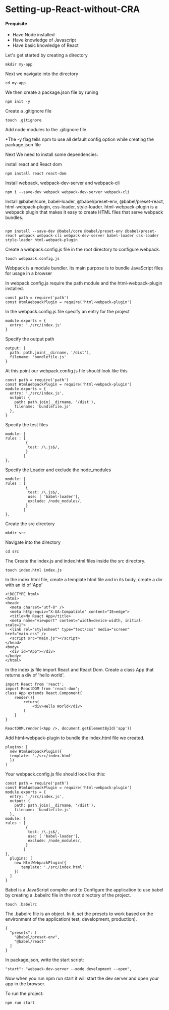 # Setting-up-React-without-CRA

#### Prequisite

- Have Node installed
- Have knowledge of Javascript
- Have basic knowledge of React

Let's get started by creating a directory 

```
mkdir my-app
``` 
Next we navigate into the directory

```
cd my-app
``` 
We then create a package.json file by runing
```
npm init -y
```
Create a .gitignore file 
```
touch .gitignore
``` 
 Add node modules to the .gitignore file

*The -y flag tells npm to use all default config option while creating the package.json file

Next We need to install some dependencies:

install react and React dom

```
npm install react react-dom
``` 
Install webpack, webpack-dev-server and webpack-cli

```
npm i --save-dev webpack webpack-dev-server webpack-cli
``` 
Install @babel/core, babel-loader, @babel/preset-env, @babel/preset-react, html-webpack-plugin, css-loader, style-loader. html-webpack-plugin is a webpack plugin that makes it easy to create HTML files that serve webpack bundles.
```

npm install --save-dev @babel/core @babel/preset-env @babel/preset-react webpack webpack-cli webpack-dev-server babel-loader css-loader style-loader html-webpack-plugin 
``` 
Create a webpack.config.js file in the root directory to configure webpack.

```
touch webpaack.config.js
``` 
Webpack is a module bundler. Its main purpose is to bundle JavaScript files for usage in a browser

In webpack.config.js require the path module and the html-webpack-plugin installed.

```
const path = require('path')
const HtmlWebpackPlugin = require('html-webpack-plugin')
``` 
In the webpack.config.js file specify an entry for the project 
```
module.exports = {
  entry: './src/index.js'
}
``` 
Specify the output path

```
output: {
  path: path.join(__dirname, '/dist'),
  filename: 'bundlefile.js'
}
``` 
At this point our webpack.config.js file should look like this 
```
const path = require('path')
const HtmlWebpackPlugin = require('html-webpack-plugin')
module.exports = {
  entry: './src/index.js',
  output: {
    path: path.join(__dirname, '/dist'),
    filename: 'bundlefile.js'
  },
}
```
Specify the test files

```
module: {
rules : [
         {
          test: /\.js$/,
         }
        ]
},
``` 

Specify the Loader and exclude the node_modules
```
module: {
rules : [
         {
          test: /\.js$/,
          use: [ 'babel-loader'],
          exclude: /node_modules/,
         }
        ]
},
``` 

Create the src directory 

```
mkdir src
``` 
Navigate into the directory

```
cd src
``` 

The  Create the index.js and index.html files inside the src directory.

```
touch index.html index.js
``` 
In the index.html file, create a template html file and in its body, create a div with an id of  ‘App’

```
<!DOCTYPE html>
<html>
<head>
  <meta charset="utf-8" />
  <meta http-equiv="X-UA-Compatible" content="IE=edge">
  <title>My React App</title>
  <meta name="viewport" content="width=device-width, initial-   scale=1">
  <link rel="stylesheet" type="text/css" media="screen" href="main.css" />
  <script src="main.js"></script>
</head>
<body>
  <div id="App"></div>
</body>
</html>
``` 
In the index.js file import React and React Dom. Create a class App that returns a div of 'hello world'.

```
import React from 'react';
import ReactDOM from 'react-dom';
class App extends React.Component{
    render(){
        return(
            <div>Hello World</div>
        )
    }
}

ReactDOM.render(<App />, document.getElementById('app'))

``` 

Add html-webpack-plugin to bundle the index.html file we created.

```
plugins: [
  new HtmlWebpackPlugin({
  template: './src/index.html'
  })
]
``` 
Your webpack.config.js file should look like this:

```
const path = require('path')
const HtmlWebpackPlugin = require('html-webpack-plugin')
module.exports = {
  entry: './src/index.js',
  output: {
    path: path.join(__dirname, '/dist'),
    filename: 'bundlefile.js'
  },
module: {
rules : [
         {
          test: /\.js$/,
          use: [ 'babel-loader'],
          exclude: /node_modules/,
         }
        ]
},
  plugins: [
    new HtmlWebpackPlugin({
       template: './src/index.html'
    })
  ]
}
``` 
Babel is a JavaScript compiler and to Configure the application to use babel by creating a .babelrc file in the root directory of the project.

```
touch .babelrc
``` 
The .babelrc file is an object. In it, set the presets to work based on the environment of the application( test, development, production).
```
{
  "presets": [
    "@babel/preset-env",
    "@babel/react"
  ]
}
``` 
In package.json, write the start script:

```
"start": "webpack-dev-server --mode development --open",

``` 
Now when you run npm run start it will start the dev server and open your app in the browser.

To run the project:
```
npm run start
``` 
